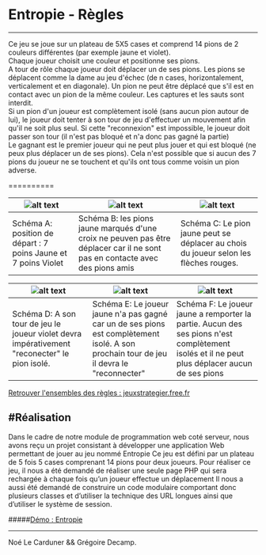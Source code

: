 # Entropie - Règles	
--------------------	


Ce jeu se joue sur un plateau de 5X5 cases et comprend 14 pions de 2 couleurs différentes (par
exemple jaune et violet).	
Chaque joueur choisit une couleur et positionne ses pions.	
A tour de rôle chaque joueur doit déplacer un de ses pions. Les pions se déplacent comme la dame
au jeu d'échec (de n cases, horizontalement, verticalement et en diagonale). Un pion ne peut être
déplacé que s'il est en contact avec un pion de la même couleur. Les captures et les sauts
sont interdit.	
Si un pion d'un joueur est complètement isolé (sans aucun pion autour de lui), le joueur doit tenter à
son tour de jeu d'effectuer un mouvement afin qu'il ne soit plus seul. Si cette
"reconnexion" est impossible, le joueur doit passer son tour (il n'est pas bloqué et n'a donc pas
gagné la partie)	
Le gagnant est le premier joueur qui ne peut plus jouer et qui est bloqué (ne peux plus déplacer un
de ses pions). Cela n'est possible que si aucun des 7 pions du joueur ne se touchent et qu'ils ont tous
comme voisin un pion adverse.	

			
				
==========

![alt text](http://jeuxstrategieter.free.fr/jeu_entropie/ex1.jpg) | ![alt text](http://jeuxstrategieter.free.fr/jeu_entropie/ex4.gif) | ![alt text](http://jeuxstrategieter.free.fr/jeu_entropie/ex3.gif) |
| --------------------------- |----------------|--------------------|
|Schéma A: position de départ : 7 poins Jaune et 7 poins Violet| Schéma B: les pions jaune marqués d'une croix ne peuven pas être déplacer car il ne sont pas en contacte avec des pions amis | Schéma C: Le pion jaune peut se déplacer au chois du joueur selon les flèches rouges. | 

	
![alt text](http://jeuxstrategieter.free.fr/jeu_entropie/ex2.gif) | ![alt text](http://jeuxstrategieter.free.fr/jeu_entropie/ex6.gif) | ![alt text](http://jeuxstrategieter.free.fr/jeu_entropie/ex5.gif)|	
|-------|---------|----------|
|Schéma D: A son tour de jeu le joueur violet devra impérativement "reconecter" le pion isolé. | Schéma E: Le joueur jaune n'a pas gagné car un de ses pions est complètement isolé. A son prochain tour de jeu il devra le "reconnecter" | Schéma F: Le joueur jaune a remporter la partie. Aucun des ses pions n'est complètement isolés et il ne peut plus déplacer aucun de ses pions|

		
		
[Retrouver l'ensembles des règles : jeuxstrategier.free.fr](http://jeuxstrategieter.free.fr/Entropie_complet.php)



#Réalisation	
--------------	

Dans le cadre de notre module de programmation web coté serveur, nous avons reçu un projet consistant à développer une application Web permettant de jouer au jeu nommé Entropie	 Ce jeu est défini par un plateau de 5 fois 5 cases comprenant 14 pions pour deux joueurs. Pour réaliser ce jeu, il nous a été demandé de réaliser une seule page PHP qui sera rechargée à chaque fois qu’un joueur effectue un déplacement	 Il nous a aussi été demandé de construire un code modulaire comportant donc plusieurs classes et d’utiliser la technique des URL longues ainsi que d’utiliser le système de session.		
	
#####[Démo : Entropie](http://supern0n0.xyz/Entropie/entropie.php)	
	
	
		
------------------------------------------------------------	
Noé Le Carduner && Grégoire Decamp.
